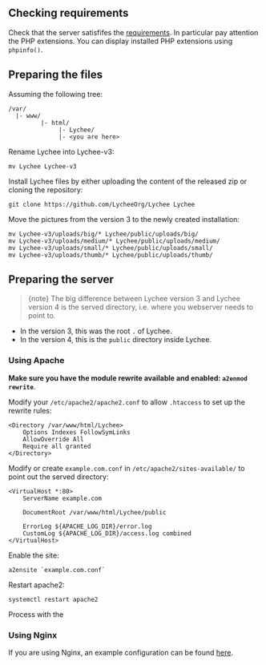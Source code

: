 ## Checking requirements

Check that the server satisfifes the [requirements](installation.html#web-server-configuration). In particular pay attention the PHP extensions.
You can display installed PHP extensions using `phpinfo()`.

## Preparing the files

Assuming the following tree:
```
/var/
  |- www/
         |- html/
              |- Lychee/
              |- <you are here>
```

Rename Lychee into Lychee-v3:
```
mv Lychee Lychee-v3
```

Install Lychee files by either uploading the content of the released zip or cloning the repository:
```
git clone https://github.com/LycheeOrg/Lychee Lychee
```

Move the pictures from the version 3 to the newly created installation:
```
mv Lychee-v3/uploads/big/* Lychee/public/uploads/big/
mv Lychee-v3/uploads/medium/* Lychee/public/uploads/medium/
mv Lychee-v3/uploads/small/* Lychee/public/uploads/small/
mv Lychee-v3/uploads/thumb/* Lychee/public/uploads/thumb/
```

## Preparing the server

> {note} The big difference between Lychee version 3 and Lychee version 4 is the served directory, i.e. where you webserver needs to point to.

- In the version 3, this was the root `.` of Lychee.
- In the version 4, this is the `public` directory inside Lychee.

### Using Apache

**Make sure you have the module rewrite available and enabled: `a2enmod rewrite`**.

Modify your `/etc/apache2/apache2.conf` to allow `.htaccess` to set up the rewrite rules:
```
<Directory /var/www/html/Lychee>
	Options Indexes FollowSymLinks
	AllowOverride All
	Require all granted
</Directory>
```

Modify or create `example.com.conf` in `/etc/apache2/sites-available/` to point out the served directory:
```
<VirtualHost *:80>
	ServerName example.com

	DocumentRoot /var/www/html/Lychee/public

	ErrorLog ${APACHE_LOG_DIR}/error.log
	CustomLog ${APACHE_LOG_DIR}/access.log combined
</VirtualHost>
```

Enable the site:
```
a2ensite `example.com.conf`
```

Restart apache2:
```
systemctl restart apache2
```

Process with the 

### Using Nginx

If you are using Nginx, an example configuration can be found [here](installation.html#web-server-configuration).
